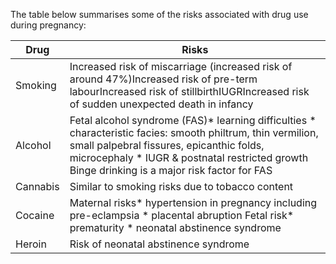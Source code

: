 The table below summarises some of the risks associated with drug use during pregnancy:  
  


| **Drug** | **Risks** |
| --- | --- |
| Smoking | Increased risk of miscarriage (increased risk of around 47%)Increased risk of pre\-term labourIncreased risk of stillbirthIUGRIncreased risk of sudden unexpected death in infancy |
| Alcohol | Fetal alcohol syndrome (FAS)* learning difficulties * characteristic facies: smooth philtrum, thin vermilion, small palpebral fissures, epicanthic folds, microcephaly * IUGR \& postnatal restricted growth  Binge drinking is a major risk factor for FAS |
| Cannabis | Similar to smoking risks due to tobacco content |
| Cocaine | Maternal risks* hypertension in pregnancy including pre\-eclampsia * placental abruption  Fetal risk* prematurity * neonatal abstinence syndrome |
| Heroin | Risk of neonatal abstinence syndrome |

